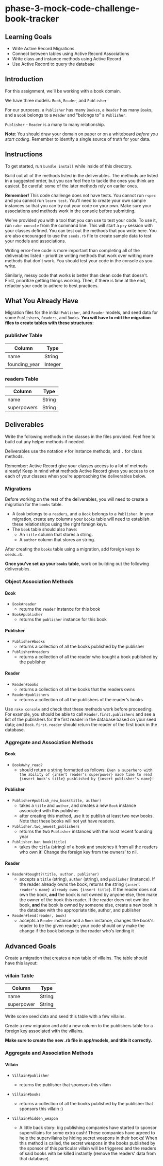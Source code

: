 # phase-3-mock-code-challenge-book-tracker

## Learning Goals

- Write Active Record Migrations
- Connect between tables using Active Record Associations
- Write class and instance methods using Active Record
- Use Active Record to query the database

## Introduction

For this assignment, we'll be working with a book domain.

We have three models: `Book`, `Reader`, and `Publisher`

For our purposes, a `Publisher` has many `Books`s, a `Reader` has many `Book`s,
and a `Book` belongs to a `Reader` and "belongs to" a `Publisher`.

`Publisher` - `Reader` is a many to many relationship.

**Note**: You should draw your domain on paper or on a whiteboard _before you
start coding_. Remember to identify a single source of truth for your data.

## Instructions

To get started, run `bundle install` while inside of this directory.

Build out all of the methods listed in the deliverables. The methods are listed
in a suggested order, but you can feel free to tackle the ones you think are
easiest. Be careful: some of the later methods rely on earlier ones.

**Remember!** This code challenge does not have tests. You cannot run `rspec`
and you cannot run `learn test`. You'll need to create your own sample instances
so that you can try out your code on your own. Make sure your associations and
methods work in the console before submitting.

We've provided you with a tool that you can use to test your code. To use it,
run `rake console` from the command line. This will start a `pry` session with
your classes defined. You can test out the methods that you write here. You are
also encouraged to use the `seeds.rb` file to create sample data to test your
models and associations.

Writing error-free code is more important than completing all of the
deliverables listed - prioritize writing methods that work over writing more
methods that don't work. You should test your code in the console as you write.

Similarly, messy code that works is better than clean code that doesn't. First,
prioritize getting things working. Then, if there is time at the end, refactor
your code to adhere to best practices.

## What You Already Have

Migration files for the initial `Publisher`, and `Reader`
models, and seed data for some `Publisher`s, `Readers`, and `Book`s. **You will have to edit the migration files to create tables with these structures:**
### publisher Table

| Column        | Type    |
| ------------- | ------- |
| name          | String  |
| founding_year | Integer |

### readers Table

| Column        | Type    |
| ------------- | ------- |
| name          | String  |
| superpowers   | String  |

## Deliverables

Write the following methods in the classes in the files provided. Feel free to
build out any helper methods if needed.

Deliverables use the notation `#` for instance methods, and `.` for class
methods.

Remember: Active Record give your classes access to a lot of methods already!
Keep in mind what methods Active Record gives you access to on each of your
classes when you're approaching the deliverables below.

### Migrations

Before working on the rest of the deliverables, you will need to create a
migration for the `books` table.

- A `Book` belongs to a `readers`, and a `Book` belongs to a `Publisher`.
  In your migration, create any columns your `books` table will need to
  establish these relationships using the right foreign keys.
- The `book` table should also have:
  - An `title` column that stores a string.
  - A `author` column that stores an string.

After creating the `books` table using a migration, add foreign keys to `seeds.rb`.

**Once you've set up your `books` table**, work on building out the following
deliverables.

### Object Association Methods
#### Book

- `Book#reader`
  - returns the `reader` instance for this book
- `Book#publisher`
  - returns the `publisher` instance for this book

#### Publisher

- `Publisher#books`
  - returns a collection of all the books published by the publisher
- `Publisher#readers`
  - returns a collection of all the reader who bought a book published by the publisher

#### Reader

- `Reader#books`
  - returns a collection of all the books that the readers owns
- `Reader#publishers`
  - returns a collection of all the publishers of the reader's books

Use `rake console` and check that these methods work before proceeding. For
example, you should be able to call `Reader.first.publishers` and see a list of the
publishers for the first reader in the database based on your seed data; and
`Book.first.reader` should return the reader of the first book in the database.

### Aggregate and Association Methods

#### Book

- `Book#why_read?`
  - should return a string formatted as follows:
    `Even a superhero with the ability of {insert reader's superpower} made time to read {insert book's title} pusblished by {insert publisher's name}!`

#### Publisher

- `Publisher#publish_new_book(title, author)`
  - takes a `title` and `author`, and creates a new `Book` instance associated with this
    publisher
  - after creating this method, use it to publish at least two new books. Note that these books will not yet have readers.
- `Publisher.two_newest_publishers`
  - returns the two `Publisher` instances with the most recent founding year
- `Publisher.ban_book(title)`
  - takes the `title` (string) of a book and snatches it from all the readers who own it! Change the foreign key from the owners' to nil. 

#### Reader

- `Reader#bought?(title, author, publisher)`
  - accepts a `title` (string), `author` (string), and `publisher` (instance). If the reader already owns the book, returns the string `{insert reader's name} already owns {insert title}`. If the reader does not own the book, **and** the book is not owned by anyone else, then make the owner of the book this reader. If the reader does not own the book, **and** the book is owned by someone else, create a new book in the database with the appropriate title, author, and publisher
- `Reader#lend(reader, book)`
  - accepts a `Reader` instance and a `Book` instance, changes the book's reader
    to be the given reader; your code should only make the change if the book
    belongs to the reader who's lending it


## Advanced Goals

Create a migration that creates a new table of villains. The table should have this layout:
### villain Table

| Column        | Type    |
| ------------- | ------- |
| name          | String  |
| superpower    | String  |

Write some seed data and seed this table with a few villains. 

Create a new migraion and add a new column to the publishers table for a foreign key associated with the villains. 

**Make sure to create the new .rb file in app/models, and title it correctly.**

### Aggregate and Association Methods

#### Villain

- `Villain#publisher`
  - returns the publisher that sponsors this villain
- `Villain#books`
  - returns a collection of all the books published by the publisher that sponsors this villain :)

- `Villain#hidden_weapon`
  - A little back story: big publishing companies have started to sponsor supervillains for some extra cash! These companies have agreed to help the supervillains by hiding secret weapons in their books! When this method is called, the secret weapons in the books published by the sponsor of this particular villain will be triggered and the readers of said books with be killed instantly (remove the readers' data from that database).
